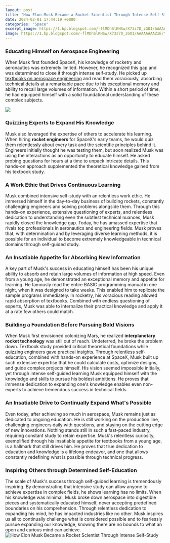 ```yaml
---
layout: post
title: "How Elon Musk Became a Rocket Scientist Through Intense Self-Study"
date: 2024-02-01 17:44:19 +0000
categories: "Space"
excerpt_image: https://1.bp.blogspot.com/-flMDhSlKHSw/X73z7D_zGOI/AAAAAAAAZxE/YefF1DKeh2M2_df1SVnsscqTRsVDJNB3wCLcBGAsYHQ/w1200-h630-p-k-no-nu/180515-10thingselonmusk-editorial.jpg
image: https://1.bp.blogspot.com/-flMDhSlKHSw/X73z7D_zGOI/AAAAAAAAZxE/YefF1DKeh2M2_df1SVnsscqTRsVDJNB3wCLcBGAsYHQ/w1200-h630-p-k-no-nu/180515-10thingselonmusk-editorial.jpg
---
```


### Educating Himself on Aerospace Engineering  
When Musk first founded SpaceX, his knowledge of rocketry and aeronautics was extremely limited. However, he recognized this gap and was determined to close it through intense self-study. He picked up [textbooks on aerospace engineering](https://fistore.mysenprints.com/collection/alegre) and read them voraciously, absorbing technical details at a remarkable pace due to his exceptional memory and ability to recall large volumes of information. Within a short period of time, he had equipped himself with a solid foundational understanding of these complex subjects.

![](https://static-ssl.businessinsider.com/image/5446c5646da81190157a1b78-960/elon-musk-165.jpg)
### Quizzing Experts to Expand His Knowledge
Musk also leveraged the expertise of others to accelerate his learning. When hiring **rocket engineers** for SpaceX's early teams, he would quiz them relentlessly about every task and the scientific principles behind it. Engineers initially thought he was testing them, but soon realized Musk was using the interactions as an opportunity to educate himself. He asked probing questions for hours at a time to unpack intricate details. This hands-on approach supplemented the theoretical knowledge gained from his textbook study.
### A Work Ethic that Drives Continuous Learning 
Musk combined intensive self-study with an relentless work ethic. He immersed himself in the day-to-day business of building rockets, constantly challenging engineers and solving problems alongside them. Through this hands-on experience, extensive questioning of experts, and relentless dedication to understanding even the subtlest technical nuances, Musk rapidly closed the knowledge gap. Today, he has amassed expertise that rivals top professionals in aeronautics and engineering fields. Musk proves that, with determination and by leveraging diverse learning methods, it is possible for an individual to become extremely knowledgeable in technical domains through self-guided study.
### An Insatiable Appetite for Absorbing New Information
A key part of Musk's success in educating himself has been his unique ability to absorb and retain large volumes of information at high speed. Even from a young age, he demonstrated an exceptional memory and appetite for learning. He famously read the entire BASIC programming manual in one night, when it was designed to take weeks. This enabled him to replicate the sample programs immediately. In rocketry, his voracious reading allowed rapid absorption of textbooks. Combined with endless questioning of experts, Musk was able to internalize their practical knowledge and apply it at a rate few others could match.
### Building a Foundation Before Pursuing Bold Visions  
When Musk first envisioned colonizing Mars, he realized **interplanetary rocket technology** was still out of reach. Undeterred, he broke the problem down. Textbook study provided critical theoretical foundations while quizzing engineers gave practical insights. Through relentless self-education, combined with hands-on experience at SpaceX, Musk built up such extensive expertise that he could calculate costs, optimize designs, and guide complex projects himself. His vision seemed impossible initially, yet through intense self-guided learning Musk equipped himself with the knowledge and skills to pursue his boldest ambitions. He proves that immense dedication to expanding one's knowledge enables even non-experts to achieve tremendous success in technical fields.
### An Insatiable Drive to Continually Expand What's Possible
Even today, after achieving so much in aerospace, Musk remains just as dedicated to ongoing education. He is still working on the production line, challenging engineers daily with questions, and staying on the cutting edge of new innovations. Nothing stands still in such a fast-paced industry, requiring constant study to retain expertise. Musk's relentless curiosity, exemplified through his insatiable appetite for textbooks from a young age, is a hallmark that still drives him. He proves that true dedication to education and knowledge is a lifelong endeavor, and one that allows constantly redefining what is possible through technical progress.
### Inspiring Others through Determined Self-Education   
The scale of Musk's success through self-guided learning is tremendously inspiring. By demonstrating that intensive study can allow anyone to achieve expertise in complex fields, he shows learning has no limits. When his knowledge was minimal, Musk broke down aerospace into digestible pieces and systematically educated himself, never accepting predefined boundaries on his comprehension. Through relentless dedication to expanding his mind, he has impacted industries like no other. Musk inspires us all to continually challenge what is considered possible and to fearlessly pursue expanding our knowledge, knowing there are no bounds to what an open and curious mind can achieve.
![How Elon Musk Became a Rocket Scientist Through Intense Self-Study](https://1.bp.blogspot.com/-flMDhSlKHSw/X73z7D_zGOI/AAAAAAAAZxE/YefF1DKeh2M2_df1SVnsscqTRsVDJNB3wCLcBGAsYHQ/w1200-h630-p-k-no-nu/180515-10thingselonmusk-editorial.jpg)
